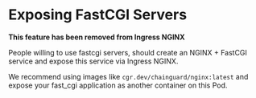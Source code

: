 

# Exposing FastCGI Servers

**This feature has been removed from Ingress NGINX**

People willing to use fastcgi servers, should create an NGINX + FastCGI service and expose
this service via Ingress NGINX. 

We recommend using images like `cgr.dev/chainguard/nginx:latest` and expose your fast_cgi application
as another container on this Pod.
